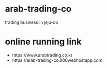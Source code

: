 # arab-trading-co
trading business in jeju-do

# online running link
<ul>
  <li>https://www.arabtrading.co.kr</li>
  <li>https://arab-trading-co.000webhostapp.com</li>
</ul>
